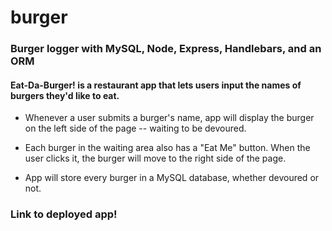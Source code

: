 # burger
### Burger logger with MySQL, Node, Express, Handlebars, and an ORM
#### Eat-Da-Burger! is a restaurant app that lets users input the names of burgers they'd like to eat.

* Whenever a user submits a burger's name, app will display the burger on the left side of the page -- waiting to be devoured.

* Each burger in the waiting area also has a "Eat Me" button. When the user clicks it, the burger will move to the right side of the page.

* App will store every burger in a MySQL database, whether devoured or not.

### Link to deployed app! 
